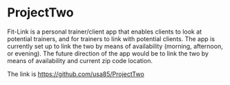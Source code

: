 # ProjectTwo
Fit-Link is a personal trainer/client app that enables clients to look at potential trainers, and for trainers to link with potential clients. The app is currently set up to link the two by means of availability (morning, afternoon, or evening). The future direction of the app would be to link the two by means of availability and current zip code location.

The link is https://github.com/usa85/ProjectTwo
